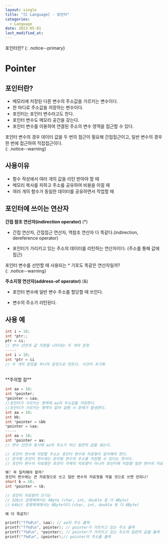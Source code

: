 ```yaml
---
layout: single
title: "[C Language] - 포인터"
categories:
  - Language
date: 2023-05-01
last_modified_at: 
---
```


포인터란?
{: .notice--primary}

# Pointer 

## **포인터란?** 
- 메모리에 저장된 다른 변수의 주소값을 가르키는 변수이다.<br>
- 한 마디로 주소값을 저장하는 변수이다.<br>
- 포인터는 포인터 변수라고도 한다.<br>
- 포인터 변수도 메모리 공간을 갖는다.
- 포인터 변수를 이용하여 연결된 주소의 변수 영역을 접근할 수 있다.<br>

포인터 변수의 경우 데이터 값을 두 번의 접근이 필요해 간접접근이고, 일반 변수의 경우 한 번에 접근하여 직접접근이다.<br> 
{: .notice--warning} 

## **사용이유**
- 함수 작성에서 여러 개의 값을 리턴 받아야 할 때 
- 메모리 복사를 피하고 주소를 공유하여 비용을 아낄 때 
- 여러 개의 함수가 동일한 데이터를 공유하면서 작업할 때 

## **포인터에 쓰이는 연산자**<br>

**간접 참조 연산자(indirection operator)** (*)

- 간접 연산자, 간접접근 연산자, 역참조 연산자 다 똑같다.(indirection, dereference operator)

- 포인터가 가리키고 있는 주소의 데이터를 리턴하는 연산자이다. (주소를 통해 값에 접근)

포인터 변수를 선언할 때 사용되는 * 기호도 똑같은 연산자일까?<br>
{: .notice--warning}

**주소지정 연산자(address-of operator)** (&)

- 포인터 변수에 일반 변수 주소를 할당할 때 쓰인다.

- 변수의 주소가 리턴된다.<br>

## 사용 예

```c
int i = 10;
int *ptr;;
ptr = &i;
// 변수 선언과 값 지정을 나타내는 두 개의 문장
-----
int i = 10;
int *ptr = &i
// 두 개의 문장을 하나의 문장으로 만든다. 이것이 초기화 
```

<br>
**주의할 점**

```c
int aa = 10;
int *pointer;
*pointer = &aa; 
//포인터가 가르키는 영역에 aa의 주소값을 저장한다.
//포인터가 가르키는 영역이 없어 실행 시 문제가 발생한다.
int aa = 10;
int bb;
int *pointer = &bb
*pointer = &aa; 
-----
int aa = 10; 
int *pointer = aa; 
// 변수 선언과 동시에 aa의 주소가 아닌 일련의 값을 넣는다.
```

```c
// 포인터 변수에 저장할 주소는 포인터 변수와 자료형이 일치해야 한다. 
// 문자형 포인터 변수에는 문자형 변수의 주소를 저장할 수 있다는 뜻이다.
// 포인터 변수의 자료형은 포인터 자체의 자료형이 아니라 포인터에 저장할 일반 변수의 자료형이다.   

왜? 꼭 일치해야 할까?
포인터 변수에는 큰 자료형으로 쓰고 일반 변수의 자료형을 작을 것으로 쓰면 안되나?
short b = 10;
int *pointer = &b;

// 포인터 자료형의 크기는 
// 32bit 운영체에서는 4Byte (char, int, double 등 다 4Byte)
// 64bit 운영체제에서는 8Byte이다.(char, int, double 등 다 8Byte)

왜 다 똑같지?
```

```c
printf("??%d\n", &aa); // aa의 주소 출력
printf("??%d\n", pointer); // pointer가 가르키고 있는 주소 출력
printf("?%d\n", *pointer); // pointer가 가리키고 있는 주소의 일련의 값을 출력
printf("?%d\n", &pointer);// pointer의 주소를 출력
```